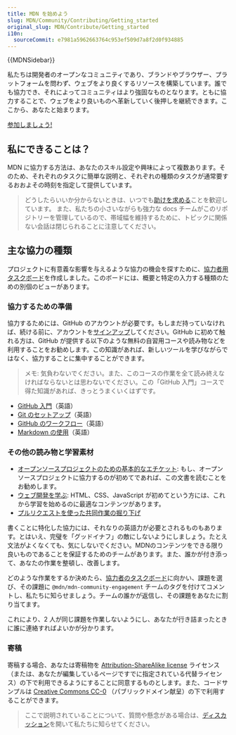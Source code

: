 ```yaml
---
title: MDN を始めよう
slug: MDN/Community/Contributing/Getting_started
original_slug: MDN/Contribute/Getting_started
i10n:
  sourceCommit: e7981a5962663764c953ef509d7a8f2d0f934885
---
```


{{MDNSidebar}}

私たちは開発者のオープンなコミュニティであり、ブランドやブラウザー、プラットフォームを問わず、ウェブをより良くするリソースを構築しています。誰でも協力でき、それによってコミュニティはより強固なものとなります。ともに協力することで、ウェブをより良いものへ革新していく後押しを継続できます。ここから、あなたと始まります。

[参加しましょう!](https://github.com/mdn/mdn-community/)

## 私にできることは？

MDN に協力する方法は、あなたのスキル設定や興味によって複数あります。そのため、それぞれのタスクに簡単な説明と、それぞれの種類のタスクが通常要するおおよその時刻を指定して提供しています。

> どうしたらいいか分からないときは、いつでも[助けを求める](https://github.com/mdn/mdn-community/)ことを歓迎しています。
> また、私たちの小さいながらも強力な docs チームがこのリポジトリーを管理しているので、帯域幅を維持するために、トピックに関係ない会話は閉じられることに注意してください。

## 主な協力の種類

プロジェクトに有意義な影響を与えるような協力の機会を探すために、[協力者用タスクボード](https://github.com/orgs/mdn/projects/25/views/1)を作成しました。このボードには、概要と特定の入力する種類のための別個のビューがあります。

### 協力するための準備

協力するためには、GitHub のアカウントが必要です。もしまだ持っていなければ、続ける前に、アカウントを[サインアップ](https://github.com/signup)してください。GitHub に初めて触れる方は、GitHub が提供する以下のような無料の自習用コースや読み物などを利用することをお勧めします。この知識があれば、新しいツールを学びながらではなく、協力することに集中することができます。

> メモ: 気負わないでください。また、このコースの作業を全て読み終えなければならないとは思わないでください。この「GitHub 入門」コースで得た知識があれば、きっとうまくいくはずです。

- [GitHub 入門](https://github.com/skills/introduction-to-github)（英語）
- [Git のセットアップ](https://docs.github.com/en/get-started/quickstart/set-up-git)（英語）
- [GitHub のワークフロー](https://docs.github.com/en/get-started/quickstart/github-flow)（英語）
- [Markdown の使用](https://github.com/skills/communicate-using-markdown)（英語）

### その他の読み物と学習素材

- [オープンソースプロジェクトのための基本的なエチケット](/ja/docs/MDN/Community/Open_source_etiquette): もし、オープンソースプロジェクトに協力するのが初めてであれば、この文書を読むことをお勧めします。
- [ウェブ開発を学ぶ](/ja/docs/Learn): HTML、CSS、JavaScript が初めてという方には、これから学習を始めるのに最適なコンテンツがあります。
- [プルリクエストを使った共同作業の掘り下げ](https://docs.github.com/ja/pull-requests/collaborating-with-pull-requests)

書くことに特化した協力には、それなりの英語力が必要とされるものもあります。とはいえ、完璧を「グッドイナフ」の敵にしないようにしましょう。たとえ文法がよくなくても、気にしないでください。MDNのコンテンツをできる限り良いものであることを保証するためのチームがあります。また、誰かが付き添って、あなたの作業を整頓し、改善します。

どのような作業をするか決めたら、[協力者のタスクボード](https://github.com/orgs/mdn/projects/25/views/1)に向かい、課題を選び、その課題に `@mdn/mdn-community-engagement` チームのタグを付けてコメントし、私たちに知らせましょう。チームの誰かが返信し、その課題をあなたに割り当てます。

これにより、2 人が同じ課題を作業しないようにし、あなたが行き詰まったときに誰に連絡すればよいかが分かります。

### 寄稿

寄稿する場合、あなたは寄稿物を [Attribution-ShareAlike license](https://creativecommons.org/licenses/by-sa/4.0/) ライセンス（または、あなたが編集しているページですでに指定されている代替ライセンス）の下で利用できるようにすることに同意するものとします。また、コードサンプルは [Creative Commons CC-0](https://creativecommons.org/share-your-work/public-domain/cc0/) （パブリックドメイン献呈）の下で利用することができます。

> ここで説明されていることについて、質問や懸念がある場合は、[ディスカッション](https://github.com/mdn/mdn-community/discussions/categories/content)を開いて私たちに知らせてください。
